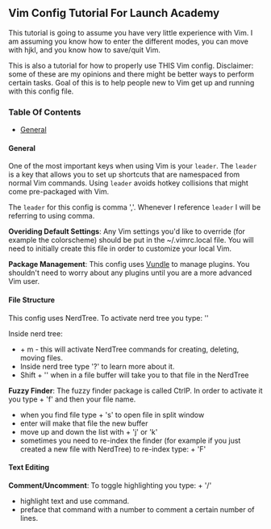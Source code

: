 ## Vim Config Tutorial For Launch Academy

This tutorial is going to assume you have very little experience with Vim.  I am
assuming you know how to enter the different modes, you can move with hjkl, and
you know how to save/quit Vim.

This is also a tutorial for how to properly use THIS Vim config.  Disclaimer:
some of these are my opinions and there might be better ways to perform certain
tasks.  Goal of this is to help people new to Vim get up and running with this
config file.

### Table Of Contents

*  [General](#general)


#### General

One of the most important keys when using Vim is your `leader`.  The `leader` is
a key that allows you to set up shortcuts that are namespaced from normal Vim
commands.  Using `leader` avoids hotkey collisions that might come pre-packaged
with Vim. 

The `leader` for this config is comma ','.  Whenever I reference `leader` I will
be referring to using comma.

**Overiding Default Settings**: Any Vim settings you'd like to override (for
example the colorscheme) should be put in the ~/.vimrc.local file.  You will
need to initially create this file in order to customize your local Vim.  

**Package Management**: This config uses
[Vundle](https://github.com/gmarik/Vundle.vim) to manage plugins.  You shouldn't
need to worry about any plugins until you are a more advanced Vim user.  

#### File Structure

This config uses NerdTree.  To activate nerd tree you type: '\'

Inside nerd tree:  
*  <leader> + m - this will activate NerdTree commands for creating, deleting,
moving files.  
*  Inside nerd tree type '?' to learn more about it.  
*  Shift + '\' when in a file buffer will take you to that file in the NerdTree  

**Fuzzy Finder**: The fuzzy finder package is called CtrlP.  In order to
activate it you type <leader> + 'f' and then your file name.  

*  when you find file type <Ctrl> + 's' to open file in split window  
*  enter will make that file the new buffer  
*  move up and down the list with <Ctrl> + 'j' or 'k'  
*  sometimes you need to re-index the finder (for example if you just created a
    new file with NerdTree) to re-index type: <leader> + 'F'  

#### Text Editing

**Comment/Uncomment**: To toggle highlighting you type: <leader> + '/'

*  highlight text and use command.  
*  preface that command with a number to comment a certain number of lines.  





